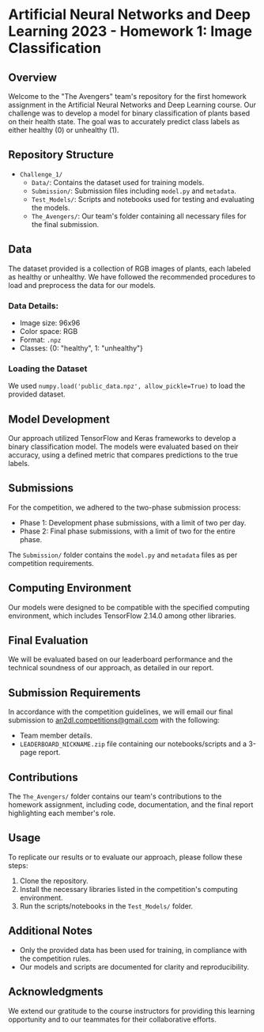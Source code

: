 # Artificial Neural Networks and Deep Learning 2023 - Homework 1: Image Classification

## Overview
Welcome to the "The Avengers" team's repository for the first homework assignment in the Artificial Neural Networks and Deep Learning course. Our challenge was to develop a model for binary classification of plants based on their health state. The goal was to accurately predict class labels as either healthy (0) or unhealthy (1).

## Repository Structure
- `Challenge_1/`
  - `Data/`: Contains the dataset used for training models.
  - `Submission/`: Submission files including `model.py` and `metadata`.
  - `Test_Models/`: Scripts and notebooks used for testing and evaluating the models.
  - `The_Avengers/`: Our team's folder containing all necessary files for the final submission.

## Data
The dataset provided is a collection of RGB images of plants, each labeled as healthy or unhealthy. We have followed the recommended procedures to load and preprocess the data for our models.

### Data Details:
- Image size: 96x96
- Color space: RGB
- Format: `.npz`
- Classes: {0: "healthy", 1: "unhealthy"}

### Loading the Dataset
We used `numpy.load('public_data.npz', allow_pickle=True)` to load the provided dataset.

## Model Development
Our approach utilized TensorFlow and Keras frameworks to develop a binary classification model. The models were evaluated based on their accuracy, using a defined metric that compares predictions to the true labels.

## Submissions
For the competition, we adhered to the two-phase submission process:
- Phase 1: Development phase submissions, with a limit of two per day.
- Phase 2: Final phase submissions, with a limit of two for the entire phase.

The `Submission/` folder contains the `model.py` and `metadata` files as per competition requirements.

## Computing Environment
Our models were designed to be compatible with the specified computing environment, which includes TensorFlow 2.14.0 among other libraries.

## Final Evaluation
We will be evaluated based on our leaderboard performance and the technical soundness of our approach, as detailed in our report.

## Submission Requirements
In accordance with the competition guidelines, we will email our final submission to an2dl.competitions@gmail.com with the following:
- Team member details.
- `LEADERBOARD_NICKNAME.zip` file containing our notebooks/scripts and a 3-page report.

## Contributions
The `The_Avengers/` folder contains our team's contributions to the homework assignment, including code, documentation, and the final report highlighting each member's role.

## Usage
To replicate our results or to evaluate our approach, please follow these steps:
1. Clone the repository.
2. Install the necessary libraries listed in the competition's computing environment.
3. Run the scripts/notebooks in the `Test_Models/` folder.

## Additional Notes
- Only the provided data has been used for training, in compliance with the competition rules.
- Our models and scripts are documented for clarity and reproducibility.

## Acknowledgments
We extend our gratitude to the course instructors for providing this learning opportunity and to our teammates for their collaborative efforts.